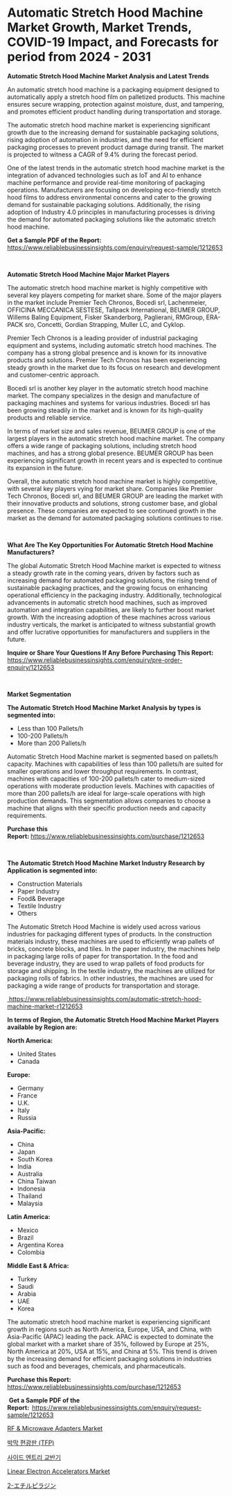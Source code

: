 <p><h1>Automatic Stretch Hood Machine Market Growth, Market Trends, COVID-19 Impact, and Forecasts for period from 2024 - 2031</h1></p><p><strong>Automatic Stretch Hood Machine Market Analysis and Latest Trends</strong></p>
<p><p>An automatic stretch hood machine is a packaging equipment designed to automatically apply a stretch hood film on palletized products. This machine ensures secure wrapping, protection against moisture, dust, and tampering, and promotes efficient product handling during transportation and storage.</p><p>The automatic stretch hood machine market is experiencing significant growth due to the increasing demand for sustainable packaging solutions, rising adoption of automation in industries, and the need for efficient packaging processes to prevent product damage during transit. The market is projected to witness a CAGR of 9.4% during the forecast period.</p><p>One of the latest trends in the automatic stretch hood machine market is the integration of advanced technologies such as IoT and AI to enhance machine performance and provide real-time monitoring of packaging operations. Manufacturers are focusing on developing eco-friendly stretch hood films to address environmental concerns and cater to the growing demand for sustainable packaging solutions. Additionally, the rising adoption of Industry 4.0 principles in manufacturing processes is driving the demand for automated packaging solutions like the automatic stretch hood machine.</p></p>
<p><strong>Get a Sample PDF of the Report:&nbsp;</strong> <a href="https://www.reliablebusinessinsights.com/enquiry/request-sample/1212653">https://www.reliablebusinessinsights.com/enquiry/request-sample/1212653</a></p>
<p>&nbsp;</p>
<p><strong>Automatic Stretch Hood Machine Major Market Players</strong></p>
<p><p>The automatic stretch hood machine market is highly competitive with several key players competing for market share. Some of the major players in the market include Premier Tech Chronos, Bocedi srl, Lachenmeier, OFFICINA MECCANICA SESTESE, Tallpack International, BEUMER GROUP, Willems Baling Equipment, Fisker Skanderborg, Paglierani, RMGroup, ERA-PACK sro, Concetti, Gordian Strapping, Muller LC, and Cyklop.</p><p>Premier Tech Chronos is a leading provider of industrial packaging equipment and systems, including automatic stretch hood machines. The company has a strong global presence and is known for its innovative products and solutions. Premier Tech Chronos has been experiencing steady growth in the market due to its focus on research and development and customer-centric approach.</p><p>Bocedi srl is another key player in the automatic stretch hood machine market. The company specializes in the design and manufacture of packaging machines and systems for various industries. Bocedi srl has been growing steadily in the market and is known for its high-quality products and reliable service.</p><p>In terms of market size and sales revenue, BEUMER GROUP is one of the largest players in the automatic stretch hood machine market. The company offers a wide range of packaging solutions, including stretch hood machines, and has a strong global presence. BEUMER GROUP has been experiencing significant growth in recent years and is expected to continue its expansion in the future.</p><p>Overall, the automatic stretch hood machine market is highly competitive, with several key players vying for market share. Companies like Premier Tech Chronos, Bocedi srl, and BEUMER GROUP are leading the market with their innovative products and solutions, strong customer base, and global presence. These companies are expected to see continued growth in the market as the demand for automated packaging solutions continues to rise.</p></p>
<p>&nbsp;</p>
<p><strong>What Are The Key Opportunities For Automatic Stretch Hood Machine Manufacturers?</strong></p>
<p><p>The global Automatic Stretch Hood Machine market is expected to witness a steady growth rate in the coming years, driven by factors such as increasing demand for automated packaging solutions, the rising trend of sustainable packaging practices, and the growing focus on enhancing operational efficiency in the packaging industry. Additionally, technological advancements in automatic stretch hood machines, such as improved automation and integration capabilities, are likely to further boost market growth. With the increasing adoption of these machines across various industry verticals, the market is anticipated to witness substantial growth and offer lucrative opportunities for manufacturers and suppliers in the future.</p></p>
<p><strong>Inquire or Share Your Questions If Any Before Purchasing This Report:</strong> <a href="https://www.reliablebusinessinsights.com/enquiry/pre-order-enquiry/1212653">https://www.reliablebusinessinsights.com/enquiry/pre-order-enquiry/1212653</a></p>
<p>&nbsp;</p>
<p><strong>Market Segmentation</strong></p>
<p><strong>The Automatic Stretch Hood Machine Market Analysis by types is segmented into:</strong></p>
<p><ul><li>Less than 100 Pallets/h</li><li>100-200 Pallets/h</li><li>More than 200 Pallets/h</li></ul></p>
<p><p>Automatic Stretch Hood Machine market is segmented based on pallets/h capacity. Machines with capabilities of less than 100 pallets/h are suited for smaller operations and lower throughput requirements. In contrast, machines with capacities of 100-200 pallets/h cater to medium-sized operations with moderate production levels. Machines with capacities of more than 200 pallets/h are ideal for large-scale operations with high production demands. This segmentation allows companies to choose a machine that aligns with their specific production needs and capacity requirements.</p></p>
<p><strong>Purchase this Report:&nbsp;</strong><a href="https://www.reliablebusinessinsights.com/purchase/1212653">https://www.reliablebusinessinsights.com/purchase/1212653</a></p>
<p>&nbsp;</p>
<p><strong>The Automatic Stretch Hood Machine Market Industry Research by Application is segmented into:</strong></p>
<p><ul><li>Construction Materials</li><li>Paper Industry</li><li>Food& Beverage</li><li>Textile Industry</li><li>Others</li></ul></p>
<p><p>The Automatic Stretch Hood Machine is widely used across various industries for packaging different types of products. In the construction materials industry, these machines are used to efficiently wrap pallets of bricks, concrete blocks, and tiles. In the paper industry, the machines help in packaging large rolls of paper for transportation. In the food and beverage industry, they are used to wrap pallets of food products for storage and shipping. In the textile industry, the machines are utilized for packaging rolls of fabrics. In other industries, the machines are used for packaging a wide range of products for transportation and storage.</p></p>
<p><a href="https://www.reliablebusinessinsights.com/automatic-stretch-hood-machine-market-r1212653">&nbsp;https://www.reliablebusinessinsights.com/automatic-stretch-hood-machine-market-r1212653</a></p>
<p><strong>In terms of Region, the Automatic Stretch Hood Machine Market Players available by Region are:</strong></p>
<p>
    <p> <strong> North America: </strong>
        <ul>
            <li>United States</li>
            <li>Canada</li>
        </ul>
        </p> 
    <p> <strong> Europe: </strong>
        <ul>
            <li>Germany</li>
            <li>France</li>
            <li>U.K.</li>
            <li>Italy</li>
            <li>Russia</li>
        </ul>
        </p> 
    <p> <strong> Asia-Pacific: </strong>
        <ul>
            <li>China</li>
            <li>Japan</li>
            <li>South Korea</li>
            <li>India</li>
            <li>Australia</li>
            <li>China Taiwan</li>
            <li>Indonesia</li>
            <li>Thailand</li>
            <li>Malaysia</li>
        </ul>
        </p> 
    <p> <strong> Latin America: </strong>
        <ul>
            <li>Mexico</li>
            <li>Brazil</li>
            <li>Argentina Korea</li>
            <li>Colombia</li>
        </ul>
        </p> 
    <p> <strong> Middle East & Africa: </strong>
        <ul>
            <li>Turkey</li>
            <li>Saudi</li>
            <li>Arabia</li>
            <li>UAE</li>
            <li>Korea</li>
        </ul>
    </p>
    </p>
<p><p>The automatic stretch hood machine market is experiencing significant growth in regions such as North America, Europe, USA, and China, with Asia-Pacific (APAC) leading the pack. APAC is expected to dominate the global market with a market share of 35%, followed by Europe at 25%, North America at 20%, USA at 15%, and China at 5%. This trend is driven by the increasing demand for efficient packaging solutions in industries such as food and beverages, chemicals, and pharmaceuticals.</p></p>
<p><strong>Purchase this Report: </strong><a href="https://www.reliablebusinessinsights.com/purchase/1212653">https://www.reliablebusinessinsights.com/purchase/1212653</a></p>
<p>&nbsp;<strong>Get a Sample PDF of the Report:&nbsp;&nbsp;</strong><a href="https://www.reliablebusinessinsights.com/enquiry/request-sample/1212653">https://www.reliablebusinessinsights.com/enquiry/request-sample/1212653</a></p>
<p><strong></strong></p>
<p><p><a href="https://github.com/derrinmiltonellis35gcl/Market-Research-Report-List-2/blob/main/rf-microwave-adapters-market.md">RF & Microwave Adapters Market</a></p><p><a href="https://github.com/jheckjhek23/Market-Research-Report-List-1/blob/main/132801695899.md">박막 편광판 (TFP)</a></p><p><a href="https://github.com/Edwards13Jessica/Market-Research-Report-List-1/blob/main/869117395898.md">사이드 엔트리 교반기</a></p><p><a href="https://github.com/Sherrillcrooksxa8i18ucf2m/Market-Research-Report-List-2/blob/main/linear-electron-accelerators-market.md">Linear Electron Accelerators Market</a></p><p><a href="https://github.com/dawson566/Market-Research-Report-List-1/blob/main/2308216102359.md">2-エチルピラジン</a></p></p>